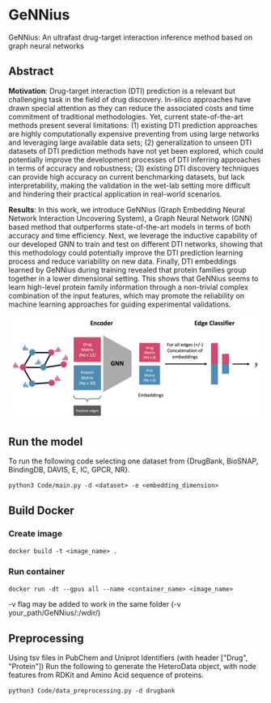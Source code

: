 # GeNNius
GeNNius: An ultrafast drug-target interaction inference method based on graph neural networks

## Abstract
**Motivation**: Drug-target interaction (DTI) prediction is a relevant but challenging task in the field of drug discovery. In-silico approaches have drawn special attention as they can reduce the associated costs and time commitment of traditional methodologies. Yet, current state-of-the-art methods present several limitations: (1) existing DTI prediction approaches are highly computationally expensive preventing from using large networks and leveraging large available data sets; (2) generalization to unseen DTI datasets of DTI prediction methods have not yet been explored, which could potentially improve the development processes of DTI inferring approaches in terms of accuracy and robustness; (3) existing DTI discovery techniques can provide high accuracy on current benchmarking datasets, but lack interpretability, making the validation in the wet-lab setting more difficult and hindering their practical application in real-world scenarios.

**Results**: In this work, we introduce GeNNius (Graph Embedding Neural Network Interaction Uncovering System), a Graph Neural Network (GNN) based method that outperforms state-of-the-art models in terms of both accuracy and time efficiency. Next, we leverage the inductive capability of our developed GNN to train and test on different DTI networks, showing that this methodology could potentially improve the DTI prediction learning process and reduce variability on new data. Finally, DTI embeddings learned by GeNNius during training revealed that protein families group together in a lower dimensional setting. This shows that GeNNius seems to learn high-level protein family information through a non-trivial complex combination of the input features, which may promote the reliability on machine learning approaches for guiding experimental validations.

![The model architecture](GeNNius.png)


## Run the model

To run the following code selecting one dataset from {DrugBank, BioSNAP, BindingDB, DAVIS, E, IC, GPCR, NR}.
```
python3 Code/main.py -d <dataset> -e <embedding_dimension>
```


## Build Docker

### Create image
```
docker build -t <image_name> .
```


### Run container

```
docker run -dt --gpus all --name <container_name> <image_name>
```

-v flag may be added to work in the same folder (-v your_path/GeNNius/:/wdir/)

## Preprocessing

Using tsv files in PubChem and Uniprot Identifiers (with header ["Drug", "Protein"]) 
Run the following to generate the HeteroData object, with node features from RDKit and Amino Acid sequence of proteins.

```
python3 Code/data_preprocessing.py -d drugbank
```